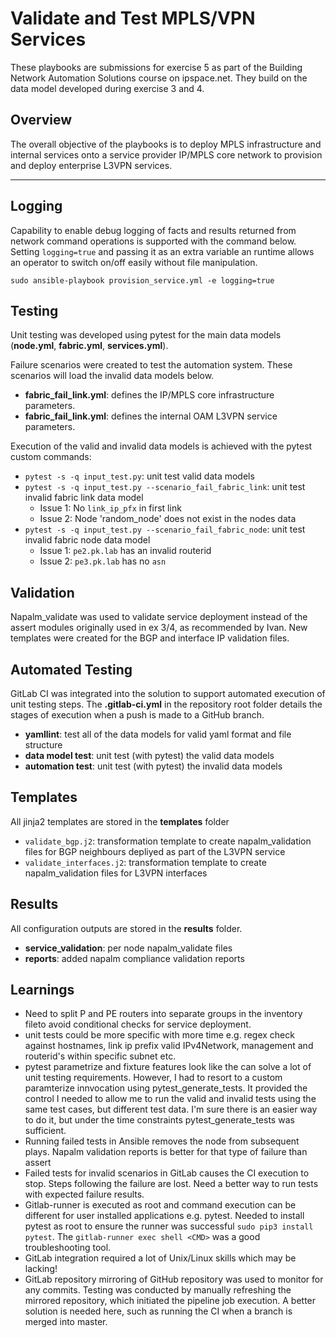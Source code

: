 
# Validate and Test MPLS/VPN Services
These playbooks are submissions for exercise 5 as part of the Building Network Automation Solutions course on ipspace.net. They build on the data model developed during exercise 3 and 4.

## Overview
The overall objective of the playbooks is to deploy MPLS infrastructure and internal services onto a service provider IP/MPLS core network to provision and deploy enterprise L3VPN services. 

---
## Logging 
Capability to enable debug logging of facts and results returned from network command operations is supported with the command below. Setting `logging=true` and passing it as an extra variable an runtime allows an operator to switch on/off easily without file manipulation.

`sudo ansible-playbook provision_service.yml -e logging=true`

## Testing 
Unit testing was developed using pytest for the main data models (**node.yml**, **fabric.yml**, **services.yml**).

Failure scenarios were created to test the automation system. These scenarios will load the invalid data models below.

- **fabric_fail_link.yml**: defines the IP/MPLS core infrastructure parameters. 
- **fabric_fail_link.yml**: defines the internal OAM L3VPN service parameters.

Execution of the valid and invalid data models is achieved with the pytest custom commands:

- `pytest -s -q input_test.py`: unit test valid data models 
- `pytest -s -q input_test.py --scenario_fail_fabric_link`: unit test invalid fabric link data model
  - Issue 1: No `link_ip_pfx` in first link
  - Issue 2: Node 'random_node' does not exist in the nodes data
- `pytest -s -q input_test.py --scenario_fail_fabric_node`: unit test invalid fabric node data model
  - Issue 1: `pe2.pk.lab` has an invalid routerid
  - Issue 2: `pe3.pk.lab` has no `asn` 


## Validation
Napalm_validate was used to validate service deployment instead of the assert modules originally used in ex 3/4, as recommended by Ivan. New templates were created for the BGP and interface IP validation files. 

## Automated Testing
GitLab CI was integrated into the solution to support automated execution of unit testing steps. The **.gitlab-ci.yml** in the repository root folder details the stages of execution when a push is made to a GitHub branch. 

- **yamllint**: test all of the data models for valid yaml format and file structure
- **data model test**: unit test (with pytest) the valid data models
- **automation test**: unit test (with pytest) the invalid data models

## Templates
All jinja2 templates are stored in the **templates** folder
- `validate_bgp.j2`: transformation template to create napalm_validation files for BGP neighbours depliyed as part of the L3VPN service
- `validate_interfaces.j2`: transformation template to create napalm_validation files for L3VPN interfaces


## Results
All configuration outputs are stored in the **results** folder.

- **service_validation**: per node napalm_validate files
- **reports**: added napalm compliance validation reports 


## Learnings
- Need to split P and PE routers into separate groups in the inventory fileto avoid conditional checks for service deployment.
- unit tests could be more specific with more time e.g. regex check against hostnames, link ip prefix valid IPv4Network, management and routerid's within specific subnet etc. 
- pytest parametrize and fixture features look like the can solve a lot of unit testing requirements. However, I had to resort to a custom paramterize innvocation using pytest_generate_tests. It provided the control I needed to allow me to run the valid and invalid tests using the same test cases, but different test data. I'm sure there is an easier way to do it, but under the time constraints pytest_generate_tests was sufficient. 
- Running failed tests in Ansible removes the node from subsequent plays. Napalm validation reports is better for that type of failure than assert
- Failed tests for invalid scenarios in GitLab causes the CI execution to stop. Steps following the failure are lost. Need a better way to run tests with expected failure results.
- Gitlab-runner is executed as root and command execution can be different for user installed applications e.g. pytest. Needed to install pytest as root to ensure the runner was successful `sudo pip3 install pytest`. The `gitlab-runner exec shell <CMD>` was a good troubleshooting tool.
- GitLab integration required a lot of Unix/Linux skills which may be lacking!
- GitLab repository mirroring of GitHub repository was used to monitor for any commits. Testing was conducted by manually refreshing the mirrored repository, which initiated the pipeline job execution. A better solution is needed here, such as running the CI when a branch is merged into master.

